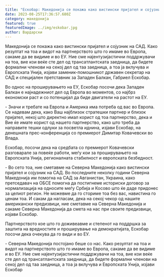 ```yaml
---
title: "Ескобар: Македонија се покажа како вистински пријател и сојузник на САД,"
date: 2023-08-25T17:36:57.680Z
category: македонија
featured: true
featuredImage: ../img/eskobar.jpg
author: Вардарски
---
```

<!--StartFragment-->

Македонија се покажа како вистински пријател и сојузник на САД. Како резултат на тоа и видот на партнерството што го имаме во Европа, сакаме да ве видиме и во ЕУ. Ние сме најентузијастични поддржувачи на тоа, вие кои веќе сте дел од трансатлантската заедница, да бидете формални членови на секој дел од таа заедница, а тоа ја вклучува и Европската Унија, изјави заменик-помошникот државен секретар на САД и специјален претставник за Западен Балкан, Габриел Ескобар.

Во однос на проширувањето на ЕУ, Ескобар посочи дека Западен Балкан е најнадежниот дел од Европа во моментов, со најбрз економски раст и со потенцијал да биде двигатели на растот на ЕУ.

\- Значи и требате на Европа и Америка има потреба од вас во Европа. Се надевам дека, како Ваш најблизок стратешки партнер и близок пријател, некој што директно имал корист од тоа партнерство, дека и Вие ќе имате корист од нашето партнерство, како што треба да направите тешки одлуки за посветла иднина, изјави Ескобар, на денешната прес-конференција со премиерот Димитар Ковачевски во Влада.

Ескобар, посочи дека на средбата со премиерот Ковачевски разговарале за повеќе работи, меѓу кои за проширувањето на Европската Унија, регионалната стабилност и европската безбедност.

\- Во сето тоа, ние сметавме на Северна Македонија како вистински пријател и сојузник на САД. Во последните неколку години Северна Македонија им помогна на САД за Авганистан, Украина, како претседавач на ОБСЕ помогна да постигнеме историски договор за нормализација на односите меѓу Србија и Косово што ќе даде придонес за целиот регион. Не можевме да го сториме тоа без вас, навистина го ценам тоа. И сакам да нагласам, дека на секој чекор од нашите американски предизвици, ние сметавме на Северна Македонија и сакаме Северна Македонија да смета на нас при своите предизвици, изјави Ескобар.

Партнерството кое што го доживеавме и степенот на поддршка за заштита на вредностите и проширување на демократијата, Ескобар посочи дека очекува да го види и во ЕУ.

\- Северна Македонија постојано беше со нас. Како резултат на тоа и видот на партнерството што го имаме во Европа, сакаме да ве видиме и во ЕУ. Ние сме најентузијастични поддржувачи на тоа, вие кои веќе сте дел од трансатлантската заедница, да бидете формални членови на секој дел од таа заедница, а тоа ја вклучува и Европската Унија, изјави Ескобар



<!--EndFragment-->